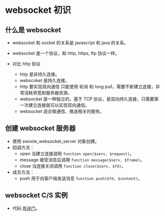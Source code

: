 # websocket 初识

## 什么是 websocket
* websocket 和 socket 的关系是 javascript 和 java 的关系。
* websocket 是一个协议，和 http, https, ftp 协议一样。

* 对比 http 协议
    * http 是非持久连接。
    * webscoket 是持久连接。
    * http 要实现双向通信 只能使用 轮询 和 long pull，需要不断建立连接，非常消耗带宽和服务器资源。
    * websocket 是一种独立的，基于 TCP 协议，是双向持久连接，只需要第一次建立连接就可以实现双向通信。
    * websocket 适合做通信、推送相关的服务。

## 创建 websocket 服务器
* 使用 swoole_websocket_server 对象创建。
* 回调方法：
    * open 当建立连接调用 `function open($serv, $request)`。
    * message 接受消息后调用 `function message($serv, $frame)`。
    * close 当连接关闭调用 `function close($serv, $fd)`。
* 成员方法：
    * push 用于向客户端发送消息 `function push($fd, $content)`。

## websocket C/S 实例
* 代码 [传送门](./swoole-code/websocket/)。
